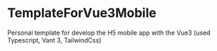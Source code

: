 # TemplateForVue3Mobile
Personal template for develop the H5 mobile app with the Vue3 (used Typescript, Vant 3, TailwindCss)
